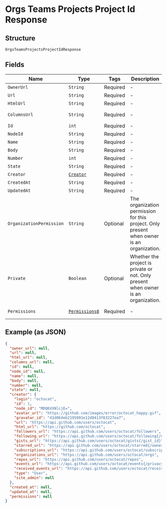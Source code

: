 
# Orgs Teams Projects Project Id Response

## Structure

`OrgsTeamsProjectsProjectIdResponse`

## Fields

| Name | Type | Tags | Description | Getter | Setter |
|  --- | --- | --- | --- | --- | --- |
| `OwnerUrl` | `String` | Required | - | String getOwnerUrl() | setOwnerUrl(String ownerUrl) |
| `Url` | `String` | Required | - | String getUrl() | setUrl(String url) |
| `HtmlUrl` | `String` | Required | - | String getHtmlUrl() | setHtmlUrl(String htmlUrl) |
| `ColumnsUrl` | `String` | Required | - | String getColumnsUrl() | setColumnsUrl(String columnsUrl) |
| `Id` | `int` | Required | - | int getId() | setId(int id) |
| `NodeId` | `String` | Required | - | String getNodeId() | setNodeId(String nodeId) |
| `Name` | `String` | Required | - | String getName() | setName(String name) |
| `Body` | `String` | Required | - | String getBody() | setBody(String body) |
| `Number` | `int` | Required | - | int getNumber() | setNumber(int number) |
| `State` | `String` | Required | - | String getState() | setState(String state) |
| `Creator` | [`Creator`](../../doc/models/creator.md) | Required | - | Creator getCreator() | setCreator(Creator creator) |
| `CreatedAt` | `String` | Required | - | String getCreatedAt() | setCreatedAt(String createdAt) |
| `UpdatedAt` | `String` | Required | - | String getUpdatedAt() | setUpdatedAt(String updatedAt) |
| `OrganizationPermission` | `String` | Optional | The organization permission for this project. Only present when owner is an organization. | String getOrganizationPermission() | setOrganizationPermission(String organizationPermission) |
| `Private` | `Boolean` | Optional | Whether the project is private or not. Only present when owner is an organization. | Boolean getPrivate() | setPrivate(Boolean mPrivate) |
| `Permissions` | [`Permissions8`](../../doc/models/permissions-8.md) | Required | - | Permissions8 getPermissions() | setPermissions(Permissions8 permissions) |

## Example (as JSON)

```json
{
  "owner_url": null,
  "url": null,
  "html_url": null,
  "columns_url": null,
  "id": null,
  "node_id": null,
  "name": null,
  "body": null,
  "number": null,
  "state": null,
  "creator": {
    "login": "octocat",
    "id": 1,
    "node_id": "MDQ6VXNlcjE=",
    "avatar_url": "https://github.com/images/error/octocat_happy.gif",
    "gravatar_id": "41d064eb2195891e12d0413f63227ea7",
    "url": "https://api.github.com/users/octocat",
    "html_url": "https://github.com/octocat",
    "followers_url": "https://api.github.com/users/octocat/followers",
    "following_url": "https://api.github.com/users/octocat/following{/other_user}",
    "gists_url": "https://api.github.com/users/octocat/gists{/gist_id}",
    "starred_url": "https://api.github.com/users/octocat/starred{/owner}{/repo}",
    "subscriptions_url": "https://api.github.com/users/octocat/subscriptions",
    "organizations_url": "https://api.github.com/users/octocat/orgs",
    "repos_url": "https://api.github.com/users/octocat/repos",
    "events_url": "https://api.github.com/users/octocat/events{/privacy}",
    "received_events_url": "https://api.github.com/users/octocat/received_events",
    "type": "User",
    "site_admin": null
  },
  "created_at": null,
  "updated_at": null,
  "permissions": null
}
```

